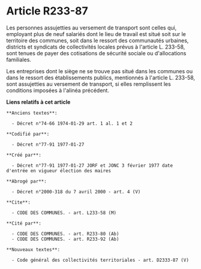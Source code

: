 # Article R233-87

Les personnes assujetties au versement de transport sont celles qui, employant plus de neuf salariés dont le lieu de travail
est situé soit sur le territoire des communes, soit dans le ressort des communautés urbaines, districts et syndicats de
collectivités locales prévus à l'article L. 233-58, sont tenues de payer des cotisations de sécurité sociale ou d'allocations
familiales.

Les entreprises dont le siège ne se trouve pas situé dans les communes ou dans le ressort des établissements publics,
mentionnés à l'article L. 233-58, sont assujetties au versement de transport, si elles remplissent les conditions imposées à
l'alinéa précédent.

**Liens relatifs à cet article**

	**Anciens textes**:

	  - Décret n°74-66 1974-01-29 art. 1 al. 1 et 2

	**Codifié par**:

	  - Décret n°77-91 1977-01-27

	**Créé par**:

	  - Décret n°77-91 1977-01-27 JORF et JONC 3 février 1977 date d'entrée en vigueur élection des maires

	**Abrogé par**:

	  - Décret n°2000-318 du 7 avril 2000 - art. 4 (V)

	**Cite**:

	  - CODE DES COMMUNES. - art. L233-58 (M)

	**Cité par**:

	  - CODE DES COMMUNES. - art. R233-80 (Ab)
	  - CODE DES COMMUNES. - art. R233-92 (Ab)

	**Nouveaux textes**:

	  - Code général des collectivités territoriales - art. D2333-87 (V)
